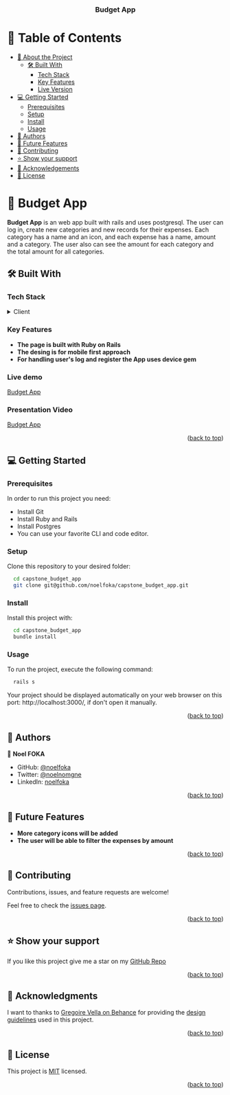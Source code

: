 <a name="readme-top"></a>

<div align="center">
  <h3><b>Budget App</b></h3>

</div>

<!-- TABLE OF CONTENTS -->

# 📗 Table of Contents

- [📖 About the Project](#about-project)
  - [🛠 Built With](#built-with)
    - [Tech Stack](#tech-stack)
    - [Key Features](#key-features)
    - [Live Version](#live-version)
- [💻 Getting Started](#getting-started)
  - [Prerequisites](#prerequisites)
  - [Setup](#setup)
  - [Install](#install)
  - [Usage](#usage)
- [👥 Authors](#authors)
- [🔭 Future Features](#future-features)
- [🤝 Contributing](#contributing)
- [⭐️ Show your support](#support)
- [🙏 Acknowledgements](#acknowledgements)
- [📝 License](#license)

<!-- PROJECT DESCRIPTION -->

# 📖 Budget App <a name="about-project"></a>

**Budget App** is an web app built with rails and uses postgresql. The user can log in, create new categories and new records for their expenses. Each category has a name and an icon, and each expense has a name, amount and a category. The user also can see the amount for each category and the total amount for all categories.

## 🛠 Built With <a name="built-with"></a>

### Tech Stack <a name="tech-stack"></a>
<details>
  <summary>Client</summary>
  <ul>
    <li><a href="https://ruby.org/">Ruby</a></li>
  </ul>
</details>

<!-- Features -->

### Key Features <a name="key-features"></a>
- **The page is built with Ruby on Rails**
- **The desing is for mobile first approach**
- **For handling user's log and register the App uses device gem**

### Live demo <a name="live-demo">
[Budget App](https://budgetapp-txbb.onrender.com/)
</a>

### Presentation Video <a name="presentation">
[Budget App](https://www.loom.com/share/c8fc171a9e044664a272c7fb4677a085)
</a>


<p align="right">(<a href="#readme-top">back to top</a>)</p>

<!-- GETTING STARTED -->

## 💻 Getting Started <a name="getting-started"></a>

### Prerequisites

In order to run this project you need:

- Install Git
- Install Ruby and Rails
- Install Postgres
- You can use your favorite CLI and code editor.
### Setup

Clone this repository to your desired folder:

```sh
  cd capstone_budget_app
  git clone git@github.com/noelfoka/capstone_budget_app.git
```

### Install

Install this project with:

```sh
  cd capstone_budget_app
  bundle install
```

### Usage

To run the project, execute the following command:

```sh
  rails s
```
Your project should be displayed automatically on your web browser on this port: http://localhost:3000/, if don't open it manually.

<p align="right">(<a href="#readme-top">back to top</a>)</p>

<!-- AUTHORS -->

## 👥 Authors <a name="author"></a>

👤 **Noel FOKA**

- GitHub: [@noelfoka](https://github.com/noelfoka)
- Twitter: [@noelnomgne](https://twitter.com/noelnomgne)
- LinkedIn: [noelfoka](https://www.linkedin.com/in/noelfoka/)


<p align="right">(<a href="#readme-top">back to top</a>)</p>

<!-- FUTURE FEATURES -->

## 🔭 Future Features <a name="future-features"></a>

- **More category icons will be added**
- **The user will be able to filter the expenses by amount**

<p align="right">(<a href="#readme-top">back to top</a>)</p>

<!-- CONTRIBUTING -->

## 🤝 Contributing <a name="contributing"></a>



Contributions, issues, and feature requests are welcome!

Feel free to check the [issues page](https://github.com/noelfoka/capstone_budget_app/issues).

<p align="right">(<a href="#readme-top">back to top</a>)</p>

<!-- SUPPORT -->

## ⭐️ Show your support <a name="support"></a>

If you like this project give me a star on my [GitHub Repo](https://github.com/noelfoka/capstone_budget_app)

<p align="right">(<a href="#readme-top">back to top</a>)</p>

<!-- ACKNOWLEDGEMENTS -->

## 🙏 Acknowledgments <a name="acknowledgements"></a>

I want to thanks to [Gregoire Vella on Behance](https://www.behance.net/gregoirevella) for providing the [design guidelines](https://www.behance.net/gallery/19759151/Snapscan-iOs-design-and-branding?tracking_source=) used in this project.

<p align="right">(<a href="#readme-top">back to top</a>)</p>



<!-- LICENSE -->

## 📝 License <a name="license"></a>

This project is [MIT](./LICENSE) licensed.

<p align="right">(<a href="#readme-top">back to top</a>)</p>